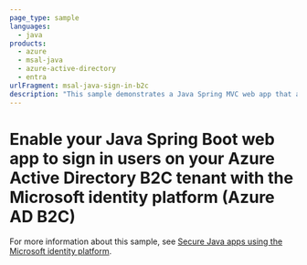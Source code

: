 ```yaml
---
page_type: sample
languages:
  - java
products:
  - azure
  - msal-java
  - azure-active-directory
  - entra
urlFragment: msal-java-sign-in-b2c
description: "This sample demonstrates a Java Spring MVC web app that authenticates users with Azure AD B2C"
---
```


# Enable your Java Spring Boot web app to sign in users on your Azure Active Directory B2C tenant with the Microsoft identity platform (Azure AD B2C)

For more information about this sample, see [Secure Java apps using the Microsoft identity platform](https://learn.microsoft.com/en-us/azure/developer/java/identity/).